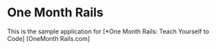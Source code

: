 # One Month Rails

This is the sample application for 
[*One Month Rails: Teach Yourself to Code] [OneMonth Rails.com]